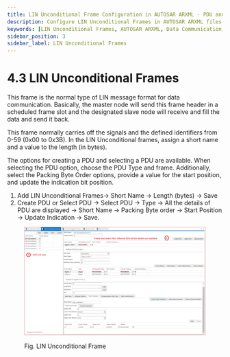 ```yaml
---
title: LIN Unconditional Frame Configuration in AUTOSAR ARXML - PDU and Signal Management
description: Configure LIN Unconditional Frames in AUTOSAR ARXML files for standard data communication. Assign short names and lengths to frames, and manage PDUs by selecting the appropriate type, packing byte order, and updating indication bit positions. Ensure efficient data handling between master and slave nodes.
keywords: [LIN Unconditional Frames, AUTOSAR ARXML, Data Communication, Master Node, Slave Node, Frame Identifier, PDU, Packing Byte Order, Short Name, Frame Length]
sidebar_position: 3
sidebar_label: LIN Unconditional Frames
---
```


# 4.3 LIN Unconditional Frames

This frame is the normal type of LIN message format for data communication. Basically, the master node will send this frame header in a scheduled frame slot and the designated slave node will receive and fill the data and send it back. 

This frame normally carries off the signals and the defined identifiers from 0-59 (0x00 to 0x3B).
In the LIN Unconditional frames, assign a short name and a value to the length (in bytes).

The options for creating a PDU and selecting a PDU are available. When selecting the PDU option, choose the PDU Type and frame. Additionally, select the Packing Byte Order options, provide a value for the start position, and update the indication bit position.

1. Add LIN Unconditional Frames→ Short Name → Length (bytes) → Save 
2. Create PDU or Select PDU →  Select PDU → Type → All the details of PDU are displayed →  Short Name → Packing Byte order → Start Position → Update Indication → Save. 

<div class="text--center">

<figure>

![LIN Unconditional Frame](../assets/image46.webp "- LIN Unconditional Frame")
<figcaption>Fig. LIN Unconditional Frame</figcaption>
</figure>
</div> 